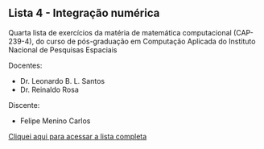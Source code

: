## Lista 4 - Integração numérica

Quarta lista de exercícios da matéria de matemática computacional (CAP-239-4), do curso de pós-graduação em Computação Aplicada do Instituto Nacional de Pesquisas Espaciais

Docentes:
- Dr. Leonardo B. L. Santos
- Dr. Reinaldo Rosa

Discente:
- Felipe Menino Carlos

[Cliquei aqui para acessar a lista completa](https://fmenino-cap-239.netlify.com/lista_4/)
